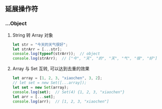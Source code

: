 ## 延展操作符

### ...Object

1. String 转 Array 对象

   ```js
   let str = "今天的天气很好";
   let strArr = [...str];
   console.log(typeof(strArr));  // object
   console.log(strArr);  // ["今", "天", "的", "天", "气", "很", "好"]
   ```

2. Array 与 Set 互转, 可以达到去重的效果

   ```js
   let array = [1, 2, 3, "xiaochen", 3, 2];
   // let set = new Set([...array]);
   let set = new Set(array);
   console.log(set);  // Set(4) {1, 2, 3, "xiaochen"}
   let arr = [...set];
   console.log(arr);  // [1, 2, 3, "xiaochen"]
   ```

